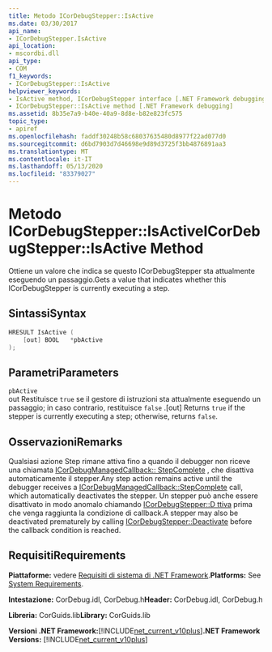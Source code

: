 ```yaml
---
title: Metodo ICorDebugStepper::IsActive
ms.date: 03/30/2017
api_name:
- ICorDebugStepper.IsActive
api_location:
- mscordbi.dll
api_type:
- COM
f1_keywords:
- ICorDebugStepper::IsActive
helpviewer_keywords:
- IsActive method, ICorDebugStepper interface [.NET Framework debugging]
- ICorDebugStepper::IsActive method [.NET Framework debugging]
ms.assetid: 8b35e7a9-b40e-40a9-8d8e-b82e823fc575
topic_type:
- apiref
ms.openlocfilehash: faddf30248b58c68037635480d8977f22ad077d0
ms.sourcegitcommit: d6bd7903d7d46698e9d89d3725f3bb4876891aa3
ms.translationtype: MT
ms.contentlocale: it-IT
ms.lasthandoff: 05/13/2020
ms.locfileid: "83379027"
---
```

# <a name="icordebugstepperisactive-method"></a><span data-ttu-id="09a89-102">Metodo ICorDebugStepper::IsActive</span><span class="sxs-lookup"><span data-stu-id="09a89-102">ICorDebugStepper::IsActive Method</span></span>
<span data-ttu-id="09a89-103">Ottiene un valore che indica se questo ICorDebugStepper sta attualmente eseguendo un passaggio.</span><span class="sxs-lookup"><span data-stu-id="09a89-103">Gets a value that indicates whether this ICorDebugStepper is currently executing a step.</span></span>  
  
## <a name="syntax"></a><span data-ttu-id="09a89-104">Sintassi</span><span class="sxs-lookup"><span data-stu-id="09a89-104">Syntax</span></span>  
  
```cpp  
HRESULT IsActive (  
    [out] BOOL   *pbActive  
);  
```  
  
## <a name="parameters"></a><span data-ttu-id="09a89-105">Parametri</span><span class="sxs-lookup"><span data-stu-id="09a89-105">Parameters</span></span>  
 `pbActive`  
 <span data-ttu-id="09a89-106">out Restituisce `true` se il gestore di istruzioni sta attualmente eseguendo un passaggio; in caso contrario, restituisce `false` .</span><span class="sxs-lookup"><span data-stu-id="09a89-106">[out] Returns `true` if the stepper is currently executing a step; otherwise, returns `false`.</span></span>  
  
## <a name="remarks"></a><span data-ttu-id="09a89-107">Osservazioni</span><span class="sxs-lookup"><span data-stu-id="09a89-107">Remarks</span></span>  
 <span data-ttu-id="09a89-108">Qualsiasi azione Step rimane attiva fino a quando il debugger non riceve una chiamata [ICorDebugManagedCallback:: StepComplete](icordebugmanagedcallback-stepcomplete-method.md) , che disattiva automaticamente il stepper.</span><span class="sxs-lookup"><span data-stu-id="09a89-108">Any step action remains active until the debugger receives a [ICorDebugManagedCallback::StepComplete](icordebugmanagedcallback-stepcomplete-method.md) call, which automatically deactivates the stepper.</span></span> <span data-ttu-id="09a89-109">Un stepper può anche essere disattivato in modo anomalo chiamando [ICorDebugStepper::D ttiva](icordebugstepper-deactivate-method.md) prima che venga raggiunta la condizione di callback.</span><span class="sxs-lookup"><span data-stu-id="09a89-109">A stepper may also be deactivated prematurely by calling [ICorDebugStepper::Deactivate](icordebugstepper-deactivate-method.md) before the callback condition is reached.</span></span>  
  
## <a name="requirements"></a><span data-ttu-id="09a89-110">Requisiti</span><span class="sxs-lookup"><span data-stu-id="09a89-110">Requirements</span></span>  
 <span data-ttu-id="09a89-111">**Piattaforme:** vedere [Requisiti di sistema di .NET Framework](../../get-started/system-requirements.md).</span><span class="sxs-lookup"><span data-stu-id="09a89-111">**Platforms:** See [System Requirements](../../get-started/system-requirements.md).</span></span>  
  
 <span data-ttu-id="09a89-112">**Intestazione:** CorDebug.idl, CorDebug.h</span><span class="sxs-lookup"><span data-stu-id="09a89-112">**Header:** CorDebug.idl, CorDebug.h</span></span>  
  
 <span data-ttu-id="09a89-113">**Libreria:** CorGuids.lib</span><span class="sxs-lookup"><span data-stu-id="09a89-113">**Library:** CorGuids.lib</span></span>  
  
 <span data-ttu-id="09a89-114">**Versioni .NET Framework:**[!INCLUDE[net_current_v10plus](../../../../includes/net-current-v10plus-md.md)]</span><span class="sxs-lookup"><span data-stu-id="09a89-114">**.NET Framework Versions:** [!INCLUDE[net_current_v10plus](../../../../includes/net-current-v10plus-md.md)]</span></span>
